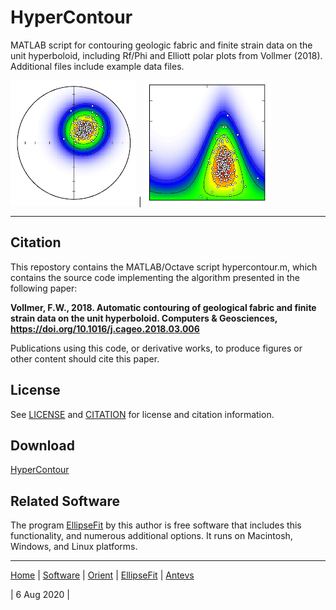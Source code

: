 # HyperContour
MATLAB script for contouring geologic fabric and finite strain data on the unit hyperboloid, including Rf/Phi and Elliott polar plots from Vollmer (2018). Additional files include example data files.

![polar](images/polar_200.png) | ![rfphi](images/rfphi_200.png)

---

## Citation

This repostory contains the MATLAB/Octave script hypercontour.m, which contains the source code implementing the algorithm presented in the following paper:

__Vollmer, F.W., 2018. Automatic contouring of geological fabric and finite 
strain data on the unit hyperboloid. Computers & Geosciences, 
https://doi.org/10.1016/j.cageo.2018.03.006__

Publications using this code, or derivative works, to produce figures or other 
content should cite this paper. 

## License

See [LICENSE](LICENSE.md) and [CITATION](CITATION.md) for license and 
citation information.

## Download

[HyperContour](https://github.com/vollmerf/hypercontour)

## Related Software

The program [EllipseFit](https://vollmerf.github.io/ellipsefit/) by this author is free software that includes this functionality, and numerous additional options. It runs on Macintosh, Windows, and Linux platforms.

--- 

[Home](https://vollmerf.github.io/) | [Software](https://vollmerf.github.io/software/) | [Orient](https://vollmerf.github.io/orient/) | [EllipseFit](https://vollmerf.github.io/ellipsefit/) | [Antevs](https://vollmerf.github.io/antevs/)

| 6 Aug 2020 |

